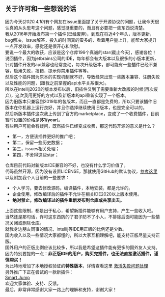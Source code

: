 ## 关于许可和一些想说的话
因为今天(_2020.4.10_)有个网友在issue里面提了关于开源协议的问题，让我今天很认真的从头思考这个问题，感觉挺重要的，而且有必要把一些东西说清楚。  
我从2016年开始发布第一个插件(已经废弃)，到现在将近4个年头，版本更新，bug解决，issue解答，投入的时间真的蛮多的，看着用户量上升，能帮大家提升一点开发效率，感觉还是很开心和欣慰。  
要说一个最大的收获，应该是这个仓库196个真诚的star(截止今天)，感谢各位！  
说回插件，因为jetbrains公司的IDE，每年都会有大版本以及很多的小版本更新，针对插件开发的api兼容也经常变动，每次升级版本，都可能有一些插件已经不兼容，启用失败，报错，提示你禁用插件等等。  
然后这个插件因为原本的实现机制就不好，导致经常出现一些版本兼容、注册失败以及性能的问题，(跟我之前掌握的api水平关系很大)。  
所以在intellij2020的版本发布以后，旧插件又到了需要重新大改版的时候(再次废弃)，这次我用更好的方式以及新版本的api重新实现了一个版本。  
因为旧版本只兼容到2019年的各版本，而且一直都是免费的，所以只要该插件旧版本在你机器上运行良好，并且你选择继续使用旧版本，也是完全可以的。  
然后新版本插件这次我上传到了官方的marketplace，变成了一个收费插件，目前暂时设置的价格是(**$1/year**)。  
有些用户可能会有疑问，既然插件已经变成收费，那这代码开源的意义是什么？  
* 第一，方便该插件更好的推广吧；
* 第二，保留一些历史数据；
* 第三，issues相关处理；
* 第四，不舍得这些star；

仓库目前代码对新版本IDE兼容的不好，也没有什么学习价值了。  
代码虽然开源，因为没有设置LICENSE，那就使用GitHub的默认协议，[参考这里](https://help.github.com/cn/github/creating-cloning-and-archiving-repositories/licensing-a-repository)  
以及附加我个人目前的一些要求：
* 个人学习，要去修改源码，编译插件，本地安装，都是允许的。
* 企业使用，修改编译后的插件不允许在相关IDE2020以上版本使用。
* **绝对禁止，修改编译过的插件重新发布到仓库或共享出去。**

上面这些限制，都是出于私心，希望新插件能够有用户支持，产生一些收入吧。  
当然还是那句话，许可这东西防的了君子防不了小人，不排除后面可能因为一些情况关闭或删除仓库。  
就我身边朋友同事的情况，intellij等IDE用正版的比例还是少数。  
国内收入以及一些情况大家都懂的，所以大家互相理解吧，能支持正版尽量支持正版。  
国外用户的正版比例应该比较多，所以我是希望这插件能有更多的国外友人支持。  
因为特别要提的一点：**非正版IDE的用户，购买完插件，也无法直接激活插件，谨慎购买！**  
为此特地增加了本地授权验证的**特殊版本**，详情查看这里 [激活失败问题处理](https://github.com/kookob/mybatis-log-plugin/blob/master/activation.md)  
另外推广下正在尝试的一款新插件：  
[Smart Jump](https://plugins.jetbrains.com/plugin/14053-smart-jump)  
欢迎大家体验、支持、反馈。  
最后，非常非常感谢大家一路上的理解和支持，谢谢大家！  





